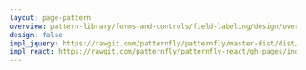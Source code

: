 ```yaml
---
layout: page-pattern
overview: pattern-library/forms-and-controls/field-labeling/design/overview.md
design: false
impl_jquery: https://rawgit.com/patternfly/patternfly/master-dist/dist/tests/forms.html#right-aligned
impl_react: https://rawgit.com/patternfly/patternfly-react/gh-pages/index.html?knob-Show%20Modal=true&selectedKind=Forms&selectedStory=Horizontal%20Form
---
```

